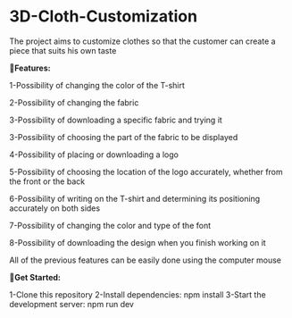 ﻿# 3D-Cloth-Customization
The project aims to customize clothes so that the customer can create a piece that suits his own taste

**🔶Features:**

1-Possibility of changing the color of the T-shirt

2-Possibility of changing the fabric

3-Possibility of downloading a specific fabric and trying it

3-Possibility of choosing the part of the fabric to be displayed

4-Possibility of placing or downloading a logo

5-Possibility of choosing the location of the logo accurately, whether from the front or the back

6-Possibility of writing on the T-shirt and determining its positioning accurately on both sides

7-Possibility of changing the color and type of the font

8-Possibility of downloading the design when you finish working on it

All of the previous features can be easily done using the computer mouse

**🔶Get Started:**

1-Clone this repository
2-Install dependencies: npm install
3-Start the development server: npm run dev
